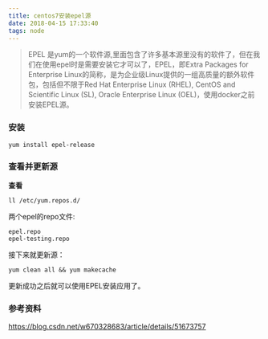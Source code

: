 ```yaml
---
title: centos7安装epel源
date: 2018-04-15 17:33:40
tags: node
---
```


>EPEL 是yum的一个软件源,里面包含了许多基本源里没有的软件了，但在我们在使用epel时是需要安装它才可以了，EPEL，即Extra Packages for Enterprise Linux的简称，是为企业级Linux提供的一组高质量的额外软件包，包括但不限于Red Hat Enterprise Linux (RHEL), CentOS and Scientific Linux (SL), Oracle Enterprise Linux (OEL)，使用docker之前安装EPEL源。


### 安装 

```
yum install epel-release
```

### 查看并更新源

**查看**
```
ll /etc/yum.repos.d/
```
两个epel的repo文件:

```
epel.repo
epel-testing.repo
```
接下来就更新源：

```
yum clean all && yum makecache
```
更新成功之后就可以使用EPEL安装应用了。


### 参考资料

https://blog.csdn.net/w670328683/article/details/51673757
